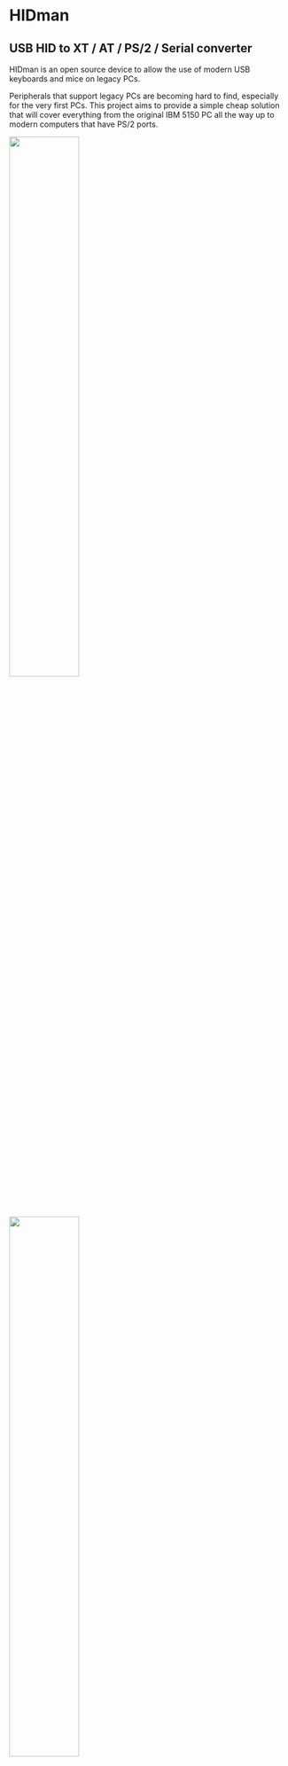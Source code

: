 # HIDman
## USB HID to XT / AT / PS/2 / Serial converter

HIDman is an open source device to allow the use of modern USB keyboards and mice on legacy PCs.

Peripherals that support legacy PCs are becoming hard to find, especially for the very first PCs. This project aims to provide a simple cheap solution that will cover everything from the original IBM 5150 PC all the way up to modern computers that have PS/2 ports.

<img src=/images/hidmanfront.jpg width=50%/>
<img src=/images/hidmanrear.jpg width=50%/>


# Features

* (should) Support the majority of standard USB keyboards and mice, including ones that use wireless dongles.
* Also supports (some) USB Game controllers - buttons/axes are mapped to keypresses or mouse actions
* Can emulate the following devices :
* * OG IBM PC / XT Keyboard
  * AT / PS/2 Keyboard
  * Serial Mouse (with optional Logitech-style 3rd button)
  * PS/2 Mouse (with optional Intellipoint-style scroll wheel and up to 5 buttons)
* Driverless configuration menu - change settings just by opening a text editor


# Quickstart Guide

## USB Connection

You can connect many different combinations of USB devices to HIDman.

The most obvious being to connect a keyboard to one USB port, and a mouse to the other one :

<img src=/images/usbsetup1.svg width=300/>

Or, you could perhaps connect a wireless keyboard+mouse dongle to one port, and a game controller to the other :

<img src=/images/usbsetup2.svg width=500/>

Hub support can be hit-and-miss. This is (mostly) not HIDman's fault - many modern hubs don't support low-speed USB devices properly.


## Newer PCs (PS/2) ###

* Connect male-to-male Mini-DIN cables from HIDman’s keyboard and mouse ports to your PC’s PS/2 ports.
* Turn on your PC.
* If necessary, press HIDman's ⏻ power button to select PS/2 mode (light blue).

<img src=/images/newerpcs.svg width=400/>


## Older PCs (AT/XT and Serial)

* Connect a male-to-male Mini-DIN Cable from HIDman's keyboard port into a Mini-DIN to DIN adapter.
* Connect that adapter to your PC's keyboard port.
* Connect a straight-through male-to-female DE-9 cable from HIDman's serial port to your PC's serial port.
* Turn on your PC.
* Press HIDman's ⏻ power button to select AT mode (light blue), or XT mode (orange) for early 80's IBM PCs and clones.

<img src=/images/olderpcs.svg width=500/>


# Configuration

Configuration is provided through a built-in menu system. No software install is required - all interaction is through the keyboard.

Simply open a text editor on your target PC (eg notepad, edit, vi), then hold HIDman's power button for a few seconds. The menu will be typed out into your text editor.

<img src=/images/menu1.png width=394/>

"Adv.Keyboard" and "Adv.Mouse" switch the keyboard and mouse respectively into "Native Mode". This may be required to access certain functions such as scroll wheels and extra buttons on mice.

"Intellimouse" enables scroll wheel and 5-button support for PS/2 mice.

"Debug" enables the debug menu. The most useful debugging option is "Dump HID Data". Enabling this dumps information about all USB devices connected after that point. 

<img src=/images/menu2.png width=450/>

If you are having trouble getting a USB device to work, enable HID Dumping then connect the troublesome USB device. Wait for it to finish dumping, then press ESC and save the resulting data to a text file. Then send it to me for analysis.


# Firmware Update

Firmware development is continuing, so if you have problems it's always worth updating to the latest version.

The first step is to put the HIDman in firmware update mode.

1. Disconnect everything from HIDman, including all USB devices and PCs. (failure to do this may result in damage to HIDman, your PC, or both).
2. Hold down HIDman's ⏻ power button.
3. Use a USB A-to-A cable to connect HIDman's LOWER USB port to a USB port on your modern PC.

After that, update instructions will depend on your operating system.


## Windows

If this is your first time updating, you're going to need to download and install WCH's ISP tool - https://www.wch-ic.com/downloads/WCHISPTool_Setup_exe.html

After that, follow the instructions in this diagram :

<img src=/images/firmware2.svg width=800/>


## Linux or Mac

There are a few options here, but the only one I could get to work is ch55xtool : https://github.com/MarsTechHAN/ch552tool

Once you've installed that, use the -f parameter to specify the firmware file to load. For example :

```
python3 ch55xtool.py -f hidman_axp_v1.1.bin
```

# Advanced Setups

## Combined PS/2 port
HIDman actually outputs keyboard *and* mouse signals on **BOTH** PS/2 connectors. If you have a PC that can take advantage of this (typically Mini PCs or Laptops), you can keep the cabling neater by using only one cable.

<img src=/images/combined1.svg width=500/>

Note that there are two different types of Combined PS/2 ports, and HIDman provides for both types. Generally, laptops will need plugged into the Mouse port on HIDman, and Mini PCs want the Keyboard port. If it doesn't work with one port, try the other one.


## Splitter

Another way to take advantage of the Combined PS/2 port functionality is to use a widely-available PS/2 splitter :

<img src=/images/splitter.svg width=500/>

This also allows neater cabling, as you could connect both keyboard and mouse ports to the rear, and not have to connect to the front mouse port.


## Technical description

The HIDman is based around the CH559 from WCH, a remarkably flexible chip with **two** USB HOST ports. This makes it ideal for our purposes.

The code is forked from atc1441's excellent repository - https://github.com/atc1441/CH559sdccUSBHost

PCB and enclosure was designed in KiCad - source files are in the hardware directory.

Development is very active but it is usable in its current state.
